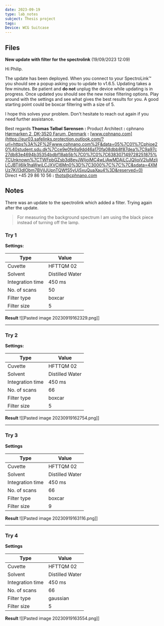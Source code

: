 ```yaml
---
date: 2023-09-19
type: lab_notes
subject: Thesis project
tags: 
Device: WCG Suitcase
---
```

## Files
**New update with filter for the spectrolink** (19/09/2023 12:09)

Hi Philip.

The update has been deployed. When you connect to your SpectroLink™ you should see a popup asking you to update to v1.6.5. Updating takes a few minutes. Be patient and **do not** unplug the device while updating is in progress. Once updated you should see the new noise filtering options. Play around with the settings and see what gives the best results for you. A good starting point could be boxcar filtering with a size of 5.

I hope this solves your problem. Don't hesitate to reach out again if you need further assistance.

Best regards
**Thomas Tølbøl Sørensen** **:** Product Architect **:** cphnano  
[Hørmarken 2, DK-3520 Farum, Denmark](https://eur03.safelinks.protection.outlook.com/?url=https%3A%2F%2Fwww.google.com%2Fmaps%2Fplace%2FH%25C3%25B8rmarken%2B2%2C%2B3520%2BFarum&data=05%7C01%7Cphjoe20%40student.sdu.dk%7Cce9e0fe9a9dd46a170fa08dbb8f87dea%7C9a97c27db83e4694b35354bdbf18ab5b%7C0%7C0%7C638307149728251875%7CUnknown%7CTWFpbGZsb3d8eyJWIjoiMC4wLjAwMDAiLCJQIjoiV2luMzIiLCJBTiI6Ik1haWwiLCJXVCI6Mn0%3D%7C3000%7C%7C%7C&sdata=bCVY205I2Jc5faHpixnvKQCz8kUH07mLfSGKxk%2BNlXk%3D&reserved=0) **:** [www.cphnano.com](https://eur03.safelinks.protection.outlook.com/?url=https%3A%2F%2Fwww.cphnano.com%2F&data=05%7C01%7Cphjoe20%40student.sdu.dk%7Cce9e0fe9a9dd46a170fa08dbb8f87dea%7C9a97c27db83e4694b35354bdbf18ab5b%7C0%7C0%7C638307149728251875%7CUnknown%7CTWFpbGZsb3d8eyJWIjoiMC4wLjAwMDAiLCJQIjoiV2luMzIiLCJBTiI6Ik1haWwiLCJXVCI6Mn0%3D%7C3000%7C%7C%7C&sdata=4XMUz7Kj13dlObm7BVjIJUpnTQWfS5yUjSxuQuaXau4%3D&reserved=0)  
Direct +45 29 86 10 56 **:** [thots@cphnano.com](mailto:thots@cphnano.com)

## Notes
There was an update to the spectrolink which added a filter. Trying again after the update.

>For measuring the background spectrum I am using the black piece instead of turning off the lamp.
### Try 1
**Settings:**

| Type             | Value           |
| ---------------- | --------------- |
| Cuvette          | HFTTQM 02       |
| Solvent          | Distilled Water |
| Integration time | 450 ms          |
| No. of scans     | 50              |
| Filter type      | boxcar          |
| Filter size      | 5                |

**Result**
![[Pasted image 20230919162329.png]]

---

### Try 2
**Settings:**

| Type             | Value           |
| ---------------- | --------------- |
| Cuvette          | HFTTQM 02       |
| Solvent          | Distilled Water |
| Integration time | 450 ms          |
| No. of scans     | 66            |
| Filter type      | boxcar          |
| Filter size      | 5                |

**Result**
![[Pasted image 20230919162754.png]]

---

### Try 3
**Settings**

| Type             | Value           |
| ---------------- | --------------- |
| Cuvette          | HFTTQM 02       |
| Solvent          | Distilled Water |
| Integration time | 450 ms          |
| No. of scans     | 66              |
| Filter type      | boxcar          |
| Filter size      | 9              |

**Result**
![[Pasted image 20230919163116.png]]

---
### Try 4
**Settings**

| Type             | Value           |
| ---------------- | --------------- |
| Cuvette          | HFTTQM 02       |
| Solvent          | Distilled Water |
| Integration time | 450 ms          |
| No. of scans     | 66              |
| Filter type      | gaussian          |
| Filter size      | 5              |

**Result**
![[Pasted image 20230919163554.png]]

